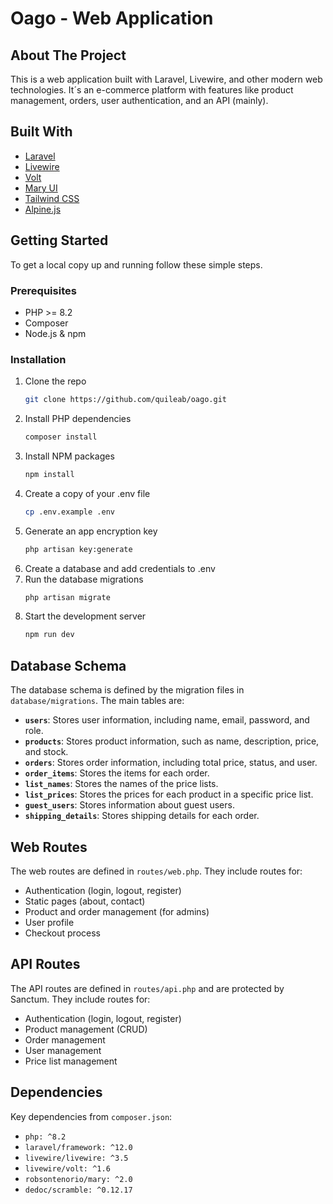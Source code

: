 # Oago - Web Application

## About The Project

This is a web application built with Laravel, Livewire, and other modern web technologies. It´s an e-commerce platform with features like product management, orders, user authentication, and an API (mainly).

## Built With

-   [Laravel](https://laravel.com/)
-   [Livewire](https://laravel-livewire.com/)
-   [Volt](https://volt.laravel.com/)
-   [Mary UI](https://mary-ui.com/)
-   [Tailwind CSS](https://tailwindcss.com/)
-   [Alpine.js](https://alpinejs.dev/)

## Getting Started

To get a local copy up and running follow these simple steps.

### Prerequisites

-   PHP >= 8.2
-   Composer
-   Node.js & npm

### Installation

1. Clone the repo
    ```sh
    git clone https://github.com/quileab/oago.git
    ```
2. Install PHP dependencies
    ```sh
    composer install
    ```
3. Install NPM packages
    ```sh
    npm install
    ```
4. Create a copy of your .env file
    ```sh
    cp .env.example .env
    ```
5. Generate an app encryption key
    ```sh
    php artisan key:generate
    ```
6. Create a database and add credentials to .env
7. Run the database migrations
    ```sh
    php artisan migrate
    ```
8. Start the development server
    ```sh
    npm run dev
    ```

## Database Schema

The database schema is defined by the migration files in `database/migrations`. The main tables are:

-   **`users`**: Stores user information, including name, email, password, and role.
-   **`products`**: Stores product information, such as name, description, price, and stock.
-   **`orders`**: Stores order information, including total price, status, and user.
-   **`order_items`**: Stores the items for each order.
-   **`list_names`**: Stores the names of the price lists.
-   **`list_prices`**: Stores the prices for each product in a specific price list.
-   **`guest_users`**: Stores information about guest users.
-   **`shipping_details`**: Stores shipping details for each order.

## Web Routes

The web routes are defined in `routes/web.php`. They include routes for:

-   Authentication (login, logout, register)
-   Static pages (about, contact)
-   Product and order management (for admins)
-   User profile
-   Checkout process

## API Routes

The API routes are defined in `routes/api.php` and are protected by Sanctum. They include routes for:

-   Authentication (login, logout, register)
-   Product management (CRUD)
-   Order management
-   User management
-   Price list management

## Dependencies

Key dependencies from `composer.json`:

-   `php: ^8.2`
-   `laravel/framework: ^12.0`
-   `livewire/livewire: ^3.5`
-   `livewire/volt: ^1.6`
-   `robsontenorio/mary: ^2.0`
-   `dedoc/scramble: ^0.12.17`

